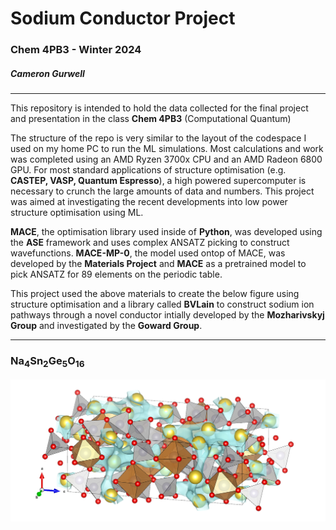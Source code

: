 # Sodium Conductor Project
### Chem 4PB3 - Winter 2024
##### Cameron Gurwell
<hr></hr>

<p>This repository is intended to hold the data collected for the final project and presentation in
the class <strong>Chem 4PB3</strong> (Computational Quantum)</p>

<p>The structure of the repo is very similar to the layout of the codespace I used on my home
PC to run the ML simulations. Most calculations and work was completed using an AMD Ryzen 3700x
CPU and an AMD Radeon 6800 GPU. For most standard applications of structure optimisation
(e.g. <strong>CASTEP, VASP, Quantum Espresso</strong>), a high powered supercomputer is necessary
to crunch the large amounts of data and numbers. This project was aimed at investigating the recent 
developments into low power structure optimisation using ML.</p>

<p><strong>MACE</strong>, the optimisation library used inside of <strong>Python</strong>, was developed
using the <strong>ASE</strong> framework and uses complex ANSATZ picking to construct wavefunctions. 
<strong>MACE-MP-0</strong>, the model used ontop of MACE, was developed by the 
<strong>Materials Project</strong> and <strong>MACE</strong> as a pretrained model to pick ANSATZ for 
89 elements on the periodic table.</p>

<p>This project used the above materials to create the below figure using structure optimisation
and a library called <strong>BVLain</strong> to construct sodium ion pathways through a novel conductor
intially developed by the <strong>Mozharivskyj Group</strong> and investigated by the 
<strong>Goward Group</strong>.</p>

<hr></hr>

### Na<sub>4</sub>Sn<sub>2</sub>Ge<sub>5</sub>O<sub>16</sub>

![Sodium Conductor with Channels](https://github.com/Camgur/4PB3_Sodium_Conductor/blob/89063e302fde4656a65c12b8e674236dbfd52be6/Figures/Na4Sn2Ge5O16.png)
